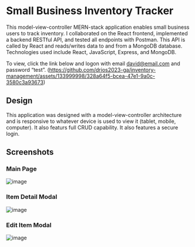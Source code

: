 # Small Business Inventory Tracker

This model-view-controller MERN-stack application enables small business users to track inventory. I collaborated on the React frontend, implemented a backend RESTful API, and tested all endpoints with Postman. This API is called by React and reads/writes data to and from a MongoDB database. Technologies used include React, JavaScript, Express, and MongoDB. 

To view, click the link below and logon with email david@email.com and password “test”.
(https://github.com/drios2023-ga/inventory-management/assets/133999998/328a64f5-bcea-47e1-9a0c-3580c3a93673)

## Design
This application was designed with a model-view-controller architecture and is responsive to whatever device is used to view it (tablet, mobile, computer). It also featurs full CRUD capability. It also features a secure login.

## Screenshots

### Main Page
![image](https://github.com/drios2023-ga/inventory-management/assets/133999998/758c4d92-8664-4382-a17d-2434d4361c9b)

### Item Detail Modal
![image](https://github.com/drios2023-ga/inventory-management/assets/133999998/93dd8b9f-7615-4e88-bc13-d7df6ed8ff82)

### Edit Item Modal
![image](https://github.com/drios2023-ga/inventory-management/assets/133999998/f50ca55c-fc99-47e1-9710-79f76c19bdf0)
